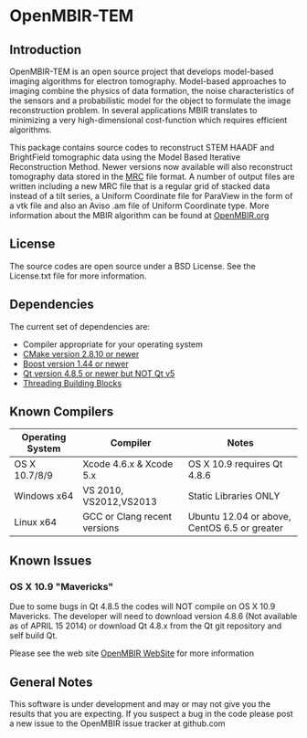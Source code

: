 # OpenMBIR-TEM #

## Introduction ##

OpenMBIR-TEM is an open source project that develops model-based imaging algorithms for electron tomography. Model-based approaches to imaging combine the physics of data formation, the noise characteristics of the sensors and a probabilistic model for the object to formulate the image reconstruction problem. In several applications MBIR translates to minimizing a very high-dimensional cost-function which requires efficient algorithms. 

This package contains source codes to reconstruct STEM HAADF and BrightField tomographic data using the Model Based Iterative Reconstruction Method. Newer versions now available will also reconstruct tomography data stored in the [MRC](http://bio3d.colorado.edu/imod/doc/mrc_format.txt) file format. A number of output files are written including a new MRC file that is a regular grid of stacked data instead of a tilt series, a Uniform Coordinate file for ParaView in the form of a vtk file and also an Aviso .am file of Uniform Coordinate type. More information about the MBIR algorithm can be found at [OpenMBIR.org](http://www.openmbir.org)

## License ##

The source codes are open source under a BSD License. See the License.txt file for more information.

## Dependencies ##
The current set of dependencies are:

+ Compiler appropriate for your operating system
+ [CMake version 2.8.10 or newer](http://www.cmake.org/cmake/resources/software.html)
+ [Boost version 1.44 or newer](http://www.boost.org)
+ [Qt version 4.8.5 or newer but NOT Qt v5](http://qt-project.org)
+ [Threading Building Blocks](https://www.threadingbuildingblocks.org/download)

## Known Compilers ##

| Operating System | Compiler | Notes |  
| ------------------------|--------------|---------|  
| OS X 10.7/8/9 | Xcode  4.6.x & Xcode 5.x | OS X 10.9 requires Qt 4.8.6 |  
| Windows x64 | VS 2010, VS2012,VS2013 |Static Libraries ONLY  |  
| Linux x64 | GCC or Clang recent versions | Ubuntu 12.04 or above, CentOS 6.5 or greater |

## Known Issues ##

### OS X 10.9 "Mavericks" ###

Due to some bugs in Qt 4.8.5 the codes will NOT compile on OS X 10.9 Mavericks. The developer will need to download version 4.8.6 (Not available as of APRIL 15 2014) or download Qt 4.8.x from the Qt git repository and self build Qt.

Please see the web site [OpenMBIR WebSite](http://www.openmbir.org) for more information

## General Notes ##

This software is under development and may or may not give you the results that you are expecting. If you suspect a bug in the code please post a new issue to the OpenMBIR issue tracker at github.com
